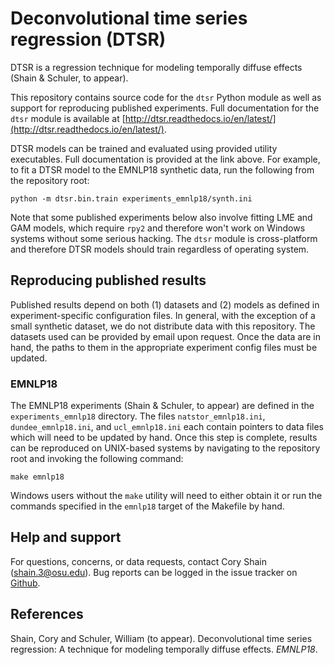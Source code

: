 # Deconvolutional time series regression (DTSR)
DTSR is a regression technique for modeling temporally diffuse effects (Shain & Schuler, to appear).

This repository contains source code for the `dtsr` Python module as well as support for reproducing published experiments.
Full documentation for the `dtsr` module is available at [http://dtsr.readthedocs.io/en/latest/](http://dtsr.readthedocs.io/en/latest/).

DTSR models can be trained and evaluated using provided utility executables.
Full documentation is provided at the link above.
For example, to fit a DTSR model to the EMNLP18 synthetic data, run the following from the repository root:

`python -m dtsr.bin.train experiments_emnlp18/synth.ini`

Note that some published experiments below also involve fitting LME and GAM models, which require `rpy2` and therefore won't work on Windows systems without some serious hacking.
The `dtsr` module is cross-platform and therefore DTSR models should train regardless of operating system.

## Reproducing published results

Published results depend on both (1) datasets and (2) models as defined in experiment-specific configuration files.
In general, with the exception of a small synthetic dataset, we do not distribute data with this repository.
The datasets used can be provided by email upon request.
Once the data are in hand, the paths to them in the appropriate experiment config files must be updated.

### EMNLP18
The EMNLP18 experiments (Shain & Schuler, to appear) are defined in the `experiments_emnlp18` directory.
The files `natstor_emnlp18.ini`, `dundee_emnlp18.ini`, and `ucl_emnlp18.ini` each contain pointers to data files which will need to be updated by hand.
Once this step is complete, results can be reproduced on UNIX-based systems by navigating to the repository root and invoking the following command:

`make emnlp18`

Windows users without the ``make`` utility will need to either obtain it or run the commands specified in the `emnlp18` target of the Makefile by hand.

## Help and support

For questions, concerns, or data requests, contact Cory Shain ([shain.3@osu.edu](shain.3@osu.edu)).
Bug reports can be logged in the issue tracker on [Github](https://github.com/coryshain/dtsr).


## References
Shain, Cory and Schuler, William (to appear). Deconvolutional time series regression: A technique for modeling temporally diffuse effects. _EMNLP18_.